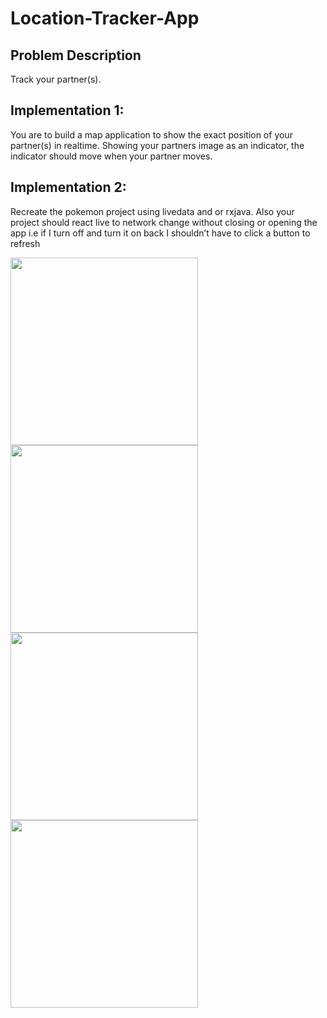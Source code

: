 # Location-Tracker-App
## Problem Description

Track your partner(s).

## Implementation 1:

You are to build a map application to show the exact position of your partner(s) in realtime. Showing your partners image as an indicator, the indicator should move when your partner moves.

## Implementation 2:

Recreate the pokemon project using livedata and or rxjava. Also your project should react live to network change without closing or opening the app i.e if I turn off and turn it on back I shouldn’t have to click a button to refresh

<img src="https://user-images.githubusercontent.com/60139290/110860771-7c410d80-82bd-11eb-9f33-0676ea127488.png" width=300 /> <img src="https://user-images.githubusercontent.com/60139290/110860799-84994880-82bd-11eb-9ad4-7550b4baaf22.png" width=300 /> <img src="https://user-images.githubusercontent.com/60139290/110860824-8ebb4700-82bd-11eb-868a-2892c4c27a59.png" width=300 /> <img src="https://user-images.githubusercontent.com/60139290/110860854-95e25500-82bd-11eb-90aa-49e8f7f86050.png" width=300 />
